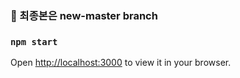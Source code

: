 
### 🌼 최종본은 new-master branch


### `npm start`

Open [http://localhost:3000](http://localhost:3000) to view it in your browser.

